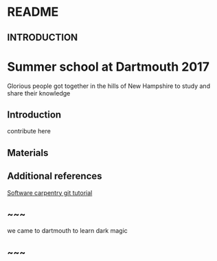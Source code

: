 # README

## INTRODUCTION


# Summer school at Dartmouth 2017

Glorious people got together in the hills of New Hampshire to study
and share their knowledge

## Introduction

contribute here

## Materials

## Additional references

[Software carpentry git tutorial](https://swcarpentry.github.io/git-novice/)

## ~~~
we came to dartmouth to learn dark magic
## ~~~

